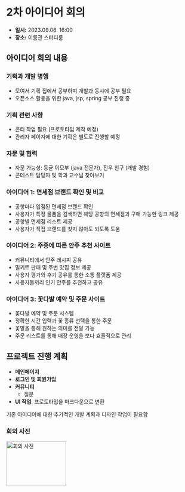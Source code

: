 # 2차 아이디어 회의

- **일시:** 2023.09.06. 16:00
- **장소:** 이룸관 스터디룸

## 아이디어 회의 내용

### 기획과 개발 병행

- 모여서 기획 집에서 공부하며 개발과 동시에 공부 필요
- 오픈소스 활용을 위한 java, jsp, spring 공부 진행 중

### 기획 관련 사항

- 콘티 작업 필요 (프로토타입 제작 예정)
- 관리자 페이지에 대한 기획은 별도로 진행할 예정

### 자문 및 협력

- 자문 가능성: 동균 이모부 (java 전문가), 진우 친구 (개발 경험)
- 콘테스트 담당자 및 학과 교수님 찾아보기

### 아이디어 1: 면세점 브랜드 확인 및 비교

- 공항마다 입점된 면세점 브랜드 확인
- 사용자가 특정 물품을 검색하면 해당 공항의 면세점과 구매 가능한 링크 제공
- 공항별 면세점 리스트 제공
- 사용자가 직접 브랜드를 찾지 않아도 되도록 도움

### 아이디어 2: 주종에 따른 안주 추천 사이트

- 커뮤니티에서 안주 레시피 공유
- 밀키트 판매 및 주변 맛집 정보 제공
- 사용자 평가와 후기 공유를 통한 소통 플랫폼 제공
- 사용자들끼리 인기 안주를 추천하고 공유

### 아이디어 3: 꽃다발 예약 및 주문 사이트

- 꽃다발 예약 및 주문 시스템
- 정확한 시간 입력과 꽃 종류 선택을 통한 주문
- 꽃말을 통해 원하는 의미를 전달 가능
- 주문 리스트를 통해 매장 운영을 보다 효율적으로 관리

## 프로젝트 진행 계획

- **메인페이지**
- **로그인 및 회원가입**
- **커뮤니티**
  - 질문
- **UI 작업**: 프로토타입을 마크다운으로 변환

기존 아이디어에 대한 추가적인 개발 계획과 디자인 작업이 필요함

### 회의 사진

<img src="https://github.com/donggyunhuh/TeamProject_Flower/blob/main/%ED%9A%8C%EC%9D%98%20%EC%82%AC%EC%A7%84/%EC%9D%B4%EB%A3%B8%EA%B4%80%20%EC%8A%A4%ED%84%B0%EB%94%94%EB%A3%B8%200906.jpg?raw=true" alt="회의 사진" width="160" height="120">
